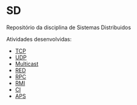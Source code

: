 # SD
Repositório da disciplina de Sistemas Distribuidos

Atividades desenvolvidas: <br>
 - <a href="https://github.com/als-v/SD/tree/main/1.%20TCP">TCP</a> <br>
 - <a href="https://github.com/als-v/SD/tree/main/2.%20UDP">UDP</a> <br>
 - <a href="https://github.com/als-v/SD/tree/main/3.%20Multicast%2C%20UDP%20e%20TCP">Multicast</a> <br>
 - <a href="https://github.com/als-v/SD/tree/main/4.%20Representa%C3%A7%C3%A3o%20Externa%20de%20Dados">RED</a> <br>
 - <a href="https://github.com/als-v/SD/tree/main/5.%20RPC">RPC</a> <br>
 - <a href="https://github.com/als-v/SD/tree/main/6.%20RMI">RMI</a> <br>
 - <a href="https://github.com/als-v/SD/tree/main/7.%20Comunicao%20Indireta">CI</a> <br>
 - <a href="https://github.com/JuanFSR/TrabalhoSD">APS</a> <br>
